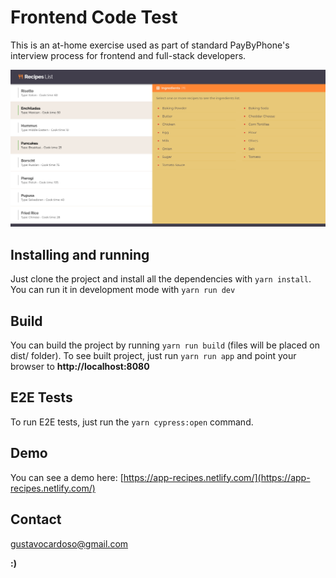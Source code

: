 # Frontend Code Test

This is an at-home exercise used as part of standard PayByPhone's interview process for frontend and full-stack developers.

<img src="https://raw.githubusercontent.com/gustavocardoso/frontend-test/readme/screenshot.png?v=2" width="1000" />

## Installing and running

Just clone the project and install all the dependencies with `yarn install`.
You can run it in development mode with `yarn run dev`

## Build

You can build the project by running `yarn run build` (files will be placed on dist/ folder). To see built project, just run `yarn run app` and point your browser to **http://localhost:8080**

## E2E Tests

To run E2E tests, just run the `yarn cypress:open` command.

## Demo

You can see a demo here: [https://app-recipes.netlify.com/](https://app-recipes.netlify.com/)

## Contact

[gustavocardoso@gmail.com](mailto://gustavocardoso@gmail.com)

**:)**
